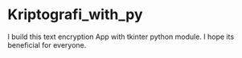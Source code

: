 # Kriptografi_with_py
I build this text encryption App with tkinter python module.  I hope its beneficial for everyone.
